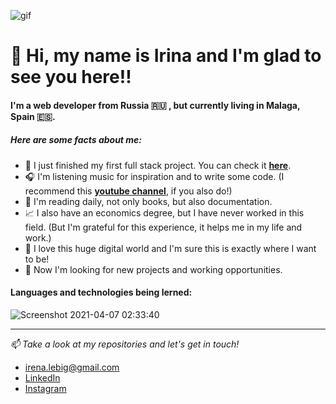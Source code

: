 ![gif](https://media.giphy.com/media/OBnIvqqpKFbZam9Wmj/giphy.gif)



# 👋 Hi, my name is Irina and I'm glad to see you here!!
#### I'm a web developer from Russia :ru: , but currently living in Malaga, Spain :es:.

##### Here are some facts about me:

- :star_struck: I just finished my first full stack project. You can check it __[here](https://github.com/irina-lb/Full-Stack-Project)__.
- :headphones: I'm listening music for inspiration and to write some code. (I recommend this __[youtube channel](https://www.youtube.com/watch?v=5qap5aO4i9A)__, if you also do!) 
- :open_book: I'm reading daily, not only books, but also documentation.
- :chart_with_upwards_trend: I also have an economics degree, but I have never worked in this field. (But I'm grateful for this experience, it helps me in my life and work.)
- 💞️ I love this huge digital world and I'm sure this is exactly where I want to be!
- 👀 Now I'm looking for new projects and working opportunities.

#### Languages and technologies being lerned:

![Screenshot 2021-04-07 02:33:40](https://user-images.githubusercontent.com/73307960/113793934-bdf09700-9749-11eb-8f79-b9db13de3760.png)

---

_:mailbox: Take a look at my repositories and let's get in touch!_

- irena.lebig@gmail.com
- [LinkedIn](https://www.linkedin.com/in/irina-leb/?locale=es_ES)
- [Instagram](https://instagram.com/irena.lb/)



